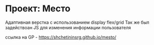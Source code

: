 # Проект: Место

Адаптивная верстка с использованием display flex/grid
Так же был задействоан JS для изменения информации пользователя 

ссылка на GP - https://shchetininsrg.github.io/mesto/